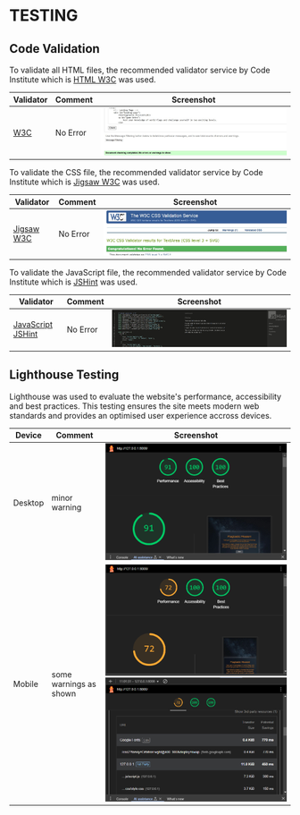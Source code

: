 # TESTING

## Code Validation

To validate all HTML files, the recommended validator service by Code Institute which is [HTML W3C](https://validator.w3.org/) was used.

| Validator                        | Comment  | Screenshot                         |
| -------------------------------- | -------- | ---------------------------------- |
| [W3C](https://validator.w3.org/) | No Error | ![](assets/img/html-validator.jpg) |

To validate the CSS file, the recommended validator service by Code Institute which is [Jigsaw W3C](https://jigsaw.w3.org/css-validator/) was used.

| Validator                                          | Comment  | Screenshot                        |
| -------------------------------------------------- | -------- | --------------------------------- |
| [Jigsaw W3C](https://jigsaw.w3.org/css-validator/) | No Error | ![](assets/img/css-validator.jpg) |

To validate the JavaScript file, the recommended validator service by Code Institute which is [JSHint](https://jshint.com/) was used.

| Validator                                | Comment  | Screenshot                       |
| ---------------------------------------- | -------- | -------------------------------- |
| [JavaScript JSHint](https://jshint.com/) | No Error | ![](assets/img/js-validator.jpg) |

## Lighthouse Testing

Lighthouse was used to evaluate the website's performance, accessibility and best practices. This testing ensures the site meets modern web standards and provides an optimised user experience accross devices.

| Device  | Comment                | Screenshot                                                                   |
| ------- | ---------------------- | ---------------------------------------------------------------------------- |
| Desktop | minor warning          | ![](assets/img/lighthouse-desktop.png)                                       |
| Mobile  | some warnings as shown | ![](assets/img/lighthouse-mobile.png) ![](assets/img/lighthouse-mobile2.png) |
